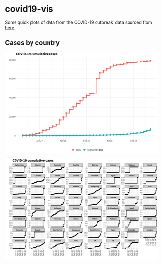 # covid19-vis
Some quick plots of data from the COVID-19 outbreak, data sourced from [here](https://github.com/CSSEGISandData/COVID-19).

## Cases by country

![cumulative confirmed cases in China, and the rest of the world](pics/p_cases_country.png)

![cumulative confirmed cases by country](pics/p_cases_country_facet.png)

